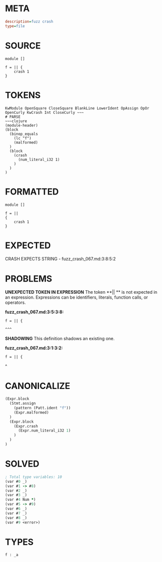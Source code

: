 # META
~~~ini
description=fuzz crash
type=file
~~~
# SOURCE
~~~roc
module []

f = || {
    crash 1
}
~~~
# TOKENS
~~~text
KwModule OpenSquare CloseSquare BlankLine LowerIdent OpAssign OpOr OpenCurly KwCrash Int CloseCurly ~~~
# PARSE
~~~clojure
(module-header)
(block
  (binop_equals
    (lc "f")
    (malformed)
  )
  (block
    (crash
      (num_literal_i32 1)
    )
  )
)
~~~
# FORMATTED
~~~roc
module []

f = || 
{
	crash 1
}
~~~
# EXPECTED
CRASH EXPECTS STRING - fuzz_crash_067.md:3:8:5:2
# PROBLEMS
**UNEXPECTED TOKEN IN EXPRESSION**
The token **|| ** is not expected in an expression.
Expressions can be identifiers, literals, function calls, or operators.

**fuzz_crash_067.md:3:5:3:8:**
```roc
f = || {
```
    ^^^


**SHADOWING**
This definition shadows an existing one.

**fuzz_crash_067.md:3:1:3:2:**
```roc
f = || {
```
^


# CANONICALIZE
~~~clojure
(Expr.block
  (Stmt.assign
    (pattern (Patt.ident "f"))
    (Expr.malformed)
  )
  (Expr.block
    (Expr.crash
      (Expr.num_literal_i32 1)
    )
  )
)
~~~
# SOLVED
~~~clojure
; Total type variables: 10
(var #0 _)
(var #1 -> #8)
(var #2 _)
(var #3 _)
(var #4 Num *)
(var #5 -> #9)
(var #6 _)
(var #7 _)
(var #8 _)
(var #9 <error>)
~~~
# TYPES
~~~roc
f : _a
~~~
